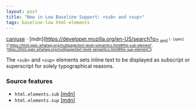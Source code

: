 ```yaml
---
layout: post
title: "New in Low Baseline Support: <sub> and <sup>"
tags: baseline-low html-elements
---
```


[caniuse](https://caniuse.com/?search=sub-sup) · [mdn](https://developer.mozilla.org/en-US/search?q=<sub> and <sup>) · [spec](['https://html.spec.whatwg.org/multipage/text-level-semantics.html#the-sub-element', 'https://html.spec.whatwg.org/multipage/text-level-semantics.html#the-sup-element'])

The `<sub>` and `<sup>` elements sets inline text to be displayed as subscript or superscript for solely typographical reasons.

### Source features

- ``html.elements.sub`` [[mdn]](https://developer.mozilla.org/en-US/search?q=html.elements.sub)
- ``html.elements.sup`` [[mdn]](https://developer.mozilla.org/en-US/search?q=html.elements.sup)
